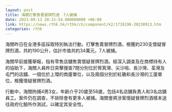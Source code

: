 ```yaml
---
layout: post
title: 海關打擊售賣冒牌烈酒　7人被捕
date: 2023-09-13 20:15:54.000000000 +08:00
link: https://news.rthk.hk/rthk/ch/component/k2/1718198-20230913.htm
categories: rthk
---
```


海關昨日在全港多區採取特別執法行動，打擊售賣冒牌烈酒，檢獲約230支懷疑冒牌烈酒，共約190公升，估計市值共約34萬元，7人被捕。

海關早前接獲舉報，指有零售店舖售賣懷疑冒牌烈酒。經深入調查及在商標持有人的協助下，海關人員昨日突擊搜查7間分別位於筲箕灣、尖沙咀、長沙灣、荃灣及屯門的店舖、一個位於上環的商廈單位，以及兩個分別於紅磡和長沙灣的工廈單位，檢獲懷疑冒牌烈酒。

行動中，海關拘捕4男3女，年齡介乎20歲至58歲，包括4名店舖負責人和3名店舖員工。案件仍在調查，不排除會有更多人被捕。海關會將涉案懷疑冒牌烈酒樣本送往政府化驗所作測試，以確定其安全性。
